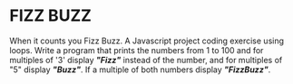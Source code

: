# FIZZ BUZZ
When it counts you Fizz Buzz. A Javascript project coding exercise using loops. Write a program that prints the numbers from 1 to 100 and for multiples of '3' display ***"Fizz"*** instead of the number, and for multiples of "5" display ***"Buzz"***. If a multiple of both numbers display ***"FizzBuzz"***.